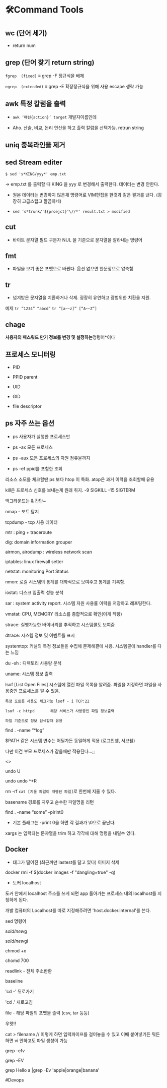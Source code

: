 # 🛠Command Tools

## wc (단어 세기)

* return num



## grep (단어 찾기 return string)

`fgrep	(fixed)` ≡ grep -F	정규식을 배제

`egrep	(extended)` ≡ grep -E 확장정규식을 위해 사용 escape 생략 가능



## awk	특정 칼럼을 출력  

* `awk ‘패턴{action}’ target` 개발자이름인데 

* Aho. 산술, 비교, 논리 연산을 하고 출력 칼럼을 선택가능. retrun string



## uniq	중복라인을 제거

## sed	Stream editer 	

`$ sed 's*KING/yyy*' emp.txt`

→  emp.txt 를 출력할 때 KING 을 yyy 로 변경해서 출력한다. 데이터는 변경 안한다.

* 원본 데이터는 변경하지 않은채 명령어로 VIM편집을 한것과 같은 결과를 낸다. (굉장히 고급스럽고 깔끔하네)

* `sed ’s*trunk/‘${proejct}’\//*‘ result.txt > modified`



## cut	

* 바이트 문자열 필드 구분자 NUL 을 기준으로 문자열을 잘라내는 명령어



## fmt	

* 파일을 보기 좋은 포맷으로 바뀐다. 옵션 없으면 한문장으로 압축함

	

## tr  

* 넘겨받은 문자열을 치환하거나 삭제. 굉장히 유연하고 광범위한 치환을 지원. 

예제 `tr “1234” “abcd”` `tr “[a~~z]” [“A~~Z”]`



## chage 

**사용자의 패스워드 만기 정보를 변경 및 설정하는**명령어*이다



## 프로세스 모니터링

* PID

* PPID parent

* UID

* GID

* file descriptor



## ps 자주 쓰는 옵션

* ps 			사용자가 실행한 프로세스만

* ps -ax		모든 프로세스

* ps -aux	모든 프로세스의 자원 점유율까지

* ps -ef		ppid를 포함한 조회



리소스 소모를 체크할땐 ps 보다 htop 이 특화. atop은 과거 이력을 조회할때 유용

kill은 프로세스 신호를 보내는게 원래 취지. -9  SIGKILL -15 SIGTERM 

백그라운드는 & 간단~



nmap - 포트 탐지

tcpdump - tcp 사용 데이터

mtr : ping + traceroute

dig: domain information grouper

airmon, airodump : wireless network scan

iptables: linux firewall setter

netstat: monitoring Port Status



nmon: 로컬 시스템의 통계를 대화식으로 보여주고 통계를 기록함.

iostat: 디스크 입출력 성능 분석

sar : system activity report. 시스템 자원 사용률 이력을 저장하고 레포팅한다.

vmstat: CPU, MEMORY 리소스를 종합적으로 확인(이게 직빵)



strace: 실행가능한 바이너리를 추적하고 시스템콜도 보여줌

dtrace: 시스템 정보 및 이벤트를 표시

systemtop: 커널의 특정 정보들을 수집해 문제해결에 사용. 시스템콜에 handler를 다는 느낌

du -sh : 디렉토리 사용량 분석

uname: 시스템 정보 출력



lsof	[List Open Files] 시스템에 열린 파일 목록을 알려줌. 파일을 지정하면 파일을 사용중인 프로세스를 알 수 있음.

	특정 포트를 사용도 체크가능 lsof - i TCP:22

	lsof -c httpd		해당 서비스가 사용중인 파일 정보출력

	파일 기준으로 정보 탐색할때 유용





find . -name “*log”



$PATH 같은 시스템 변수는 어딜가든 동일하게 적용 (로그인쉘, 서브쉘)

다만 이건 부모 프로세스가 같을때만 적용된다…;;



<<VIM>>

undo U

undo undo  ^+R 





rm -rf `cat [지울 파일이 개행된 파일]`로 한번에 지울 수 있다.

basename 경로를 지우고 순수한 파일명을 리턴





find . -name “some” -pirint0

* 기본 플래그는 -print 0을 하면 각 결과가 \0으로 끝난다. 



xargs 는 입력되는 문쟈열을 trim 하고 각각에 대해 명령을 내릴수 있다. 





## Docker

* 태그가 떨어진 (최근꺼만 lastest를 달고 있다) 이미지 삭제

docker rmi -f $(docker images -f "dangling=true" -q)



* 도커 localhost

도커 안에서 localhost 주소를 쓰게 되면 app 돌아가는 프로세스 내의 localhost를 지칭하게 된다.

개발 컴퓨터의 Localhost를 따로 지정해주려면 'host.docker.internal'를 쓴다.



sed 명령어

s*old/new*g

s*old/new*gi



chmod +x

chomd 700



readlink - 전체 주소반환

baseline



'cd -' 뒤로가기

'cd .' 새로고침



file - 해당 파일의 포맷을 출력 (csv, tar 등등)



우왓!!

cat > filename	// 이렇게 하면 입력파이프를 걸어놓을 수 있고 이때 붙여넣기든 뭐든 하면 vi 안하고도 파일 생성이 가능





grep -efv

grep -EV 

grep Hello a |grep -Ev 'apple|orange|banana'





#Devops